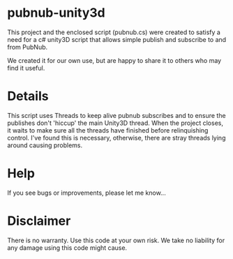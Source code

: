 pubnub-unity3d
==============

This project and the enclosed script (pubnub.cs) were created to satisfy a need for a c# unity3D script that allows simple publish and subscribe to and from PubNub.

We created it for our own use, but are happy to share it to others who may find it useful.

Details
=======
This script uses Threads to keep alive pubnub subscribes and to ensure the publishes don't 'hiccup' the main Unity3D thread. When the project closes, it waits to make sure all the threads have finished before relinquishing control. I've found this is necessary, otherwise, there are stray threads lying around causing problems.

Help
====
If you see bugs or improvements, please let me know...

Disclaimer
==========
There is no warranty. Use this code at your own risk. We take no liability for any damage using this code might cause.
